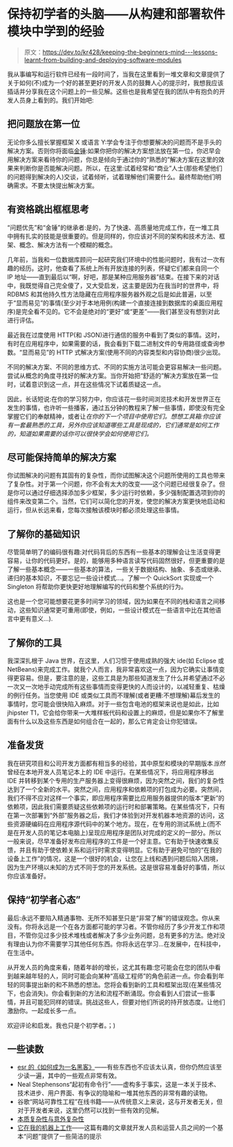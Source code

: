 # 保持初学者的头脑——从构建和部署软件模块中学到的经验

> 原文：<https://dev.to/kr428/keeping-the-beginners-mind---lessons-learnt-from-building-and-deploying-software-modules>

我从事编写和运行软件已经有一段时间了，当我在这里看到一堆文章和文章提供了关于如何(不)成为一个好的甚至更好的开发人员的鼓舞人心的提示时，我想我应该插话并分享我在这个问题上的一些见解。这些也是我希望在我的团队中有抱负的开发人员身上看到的。我们开始吧:

## 把问题放在第一位

无论你多么擅长掌握框架 X 或语言 Y:学会专注于你想要解决的问题而不是手头的解决方案。否则你将面临[金锤](https://en.wikipedia.org/wiki/Law_of_the_instrument):如果你把你的解决方案想法放在第一位，你迟早会用解决方案来看待你的问题，你总是倾向于通过你的“熟悉的”解决方案在这里的效果来判断你是否能解决问题。所以，在这里:试着经常和“商业”人士(那些希望他们的问题得到解决的人)交谈，试着倾听，试着理解他们需要什么。最终帮助他们明确需求。不要太快提出解决方案。

## 有资格跳出框框思考

“问题优先”和“金锤”的继承者:是的，为了快速、高质量地完成工作，在一堆工具中拥有扎实的技能是很重要的。但是同样的，你应该对不同的架构和技术方法、框架、概念、解决方法有一个模糊的概念。

几年前，当我和一位数据库顾问一起研究我们环境中的性能问题时，我有过一次有趣的经历。这时，他查看了系统上所有开放连接的列表，怀疑它们都来自同一个 IP 地址——直到最后以“啊，好吧，那是某种应用服务器”结束。在接下来的对话中，我既觉得自己完全傻了，又大受启发，这主要是因为在我当时的世界中，将 RDBMS 和其他持久性方法隐藏在应用程序服务器外观之后是如此普遍，以至于“显而易见”的事情(至少对于本地用例(构建一个直接连接到数据库的桌面应用程序)是完全看不见的。它不会是绝对的“更好”或“更差”——我们甚至没有想到对此进行评估。

最近我在过度使用 HTTP(和 JSON)进行通信的服务中看到了类似的事情。这时，有时在应用程序中，如果需要的话，我会看到下载二进制文件的专用路径或查询参数。“显而易见”的 HTTP 式解决方案(使用不同的内容类型和内容协商)很少出现。

不同的解决方案、不同的思维方式、不同的实施方法可能会更容易解决一些问题。尝试从概念的角度寻找好的解决方案。当你开始把“舒适的”解决方案放在第一位时，试着意识到这一点，并在这些情况下试着质疑这一点。

因此，长话短说:在你的学习努力中，你应该花一些时间浏览技术和开发世界正在发生的事情，也许听一些播客，通过五分钟的教程来了解一些事情，即使没有完全掌握它们的奉献精神，或者让*在你的下一个项目中使用它们。想想工具箱:你应该有一套最熟悉的工具，另外你应该知道哪些工具是现成的，它们通常是如何工作的，知道如果需要的话你可以很快学会如何使用它们。*

## 尽可能保持简单的解决方案

你试图解决的问题有其固有的复杂性，而你试图解决这个问题所使用的工具也带来了复杂性。对于第一个问题，你不会有太大的改变——这个问题已经很复杂了。但是你可以通过仔细选择添加多少框架，多少运行时依赖，多少强制配置选项到你的组件来改变第二个。当然，它们可以简化您的开发，使您的解决方案更快地启动和运行，但从长远来看，您每次接触该模块时都必须处理这些事情。

## 了解你的基础知识

尽管简单明了的编码很有趣:对代码背后的东西有一些基本的理解会让生活变得更容易，让你的代码更好。是的，能够用多种语言读写代码固然很好，但更重要的是了解一些基本概念——一些基本的算法，一些关于数据结构、抽象、多态或继承、递归的基本知识，不要忘记一些设计模式...。了解一个 QuickSort 实现或一个 Singleton 将帮助你更快更好地理解编写的代码和整个系统的行为。

这也是一个您可能想要花更多时间学习的领域，因为如果在不同的栈和语言之间移动，这些知识通常更可重用(即使，例如，一些设计模式在一些语言中比在其他语言中更有意义...).

## 了解你的工具

我深深扎根于 Java 世界，在这里，人们习惯于使用成熟的强大 ide(如 Eclipse 或 NetBeans)来完成工作。就我个人而言，我非常喜欢这一点，因为它确实让事情变得更容易。但是，要注意的是，这些工具是为那些知道发生了什么并希望通过不必一次又一次地手动完成所有这些事情而变得更快的人而设计的，以减轻重复、枯燥的例行任务。当您使用 IDE 或类似工具而不理解(或者更糟:不想理解)幕后发生的事情时，您可能会很快陷入麻烦。对于一些包含电池的框架来说也是如此，比如 jhipster T1，它会给你带来一大堆样板代码和设置上的麻烦，但是如果你不了解里面有什么以及这些东西是如何组合在一起的，那么它肯定会让你犯错误。

## 准备发货

我在研究项目和公司开发方面都有相当多的经验，其中原型和模块的早期版本*当然*曾经在本地开发人员笔记本上的 IDE 中运行。在某些情况下，将应用程序移出 IDE 并转移到某个专用的生产服务器上变得很麻烦，因为突然之间，我们的复杂性达到了一个全新的水平。突然之间，应用程序和依赖项的打包成为必要。突然间，我们不得不应对这样一个事实，即应用程序需要比应用服务器提供的版本“更新”的依赖项，因此我们需要质疑这些依赖项的运行时和部署策略。在某些情况下，只有在第一次部署到“外部”服务器之后，我们才体验到对开发机器本地资源的访问，这些资源硬编码在应用程序源代码中的某个地方。现在，在专用的测试系统上(而不是在开发人员的笔记本电脑上)呈现应用程序是团队对完成的定义的一部分。所以一般来说，尽早准备好发布应用程序的工件是一个好主意。它有助于快速收集反馈，并且有助于使依赖关系和运行时需求变得明显。它有助于避免可怕的“在我的设备上工作”的情况，这是一个很好的机会，让您在上线和遇到问题后陷入困境，因为生产环境以未知的方式不同于您的开发系统。这是很容易准备好的事情，所以你应该准备好。

## 保持“初学者心态”

最后:永远不要陷入精通事物、无所不知甚至只是“非常了解”的错误观念。你从来没有。你将永远是一个在各方面都可能的学习者。不管你经历了多少开发工作和项目，不管你见过多少技术堆栈或者解决了多少业务问题，总有更多的方法。绝对没有理由认为你不需要学习其他任何东西。你将永远在学习...在发展中，在科技中，在生活中。

从开发人员的角度来看，随着年龄的增长，这尤其有趣:您可能会在您的团队中看到越来越年轻的人，同时可能会向某种“高级工程师”的角色前进一点。你会看到年轻的同事提出新的和不熟悉的想法。您将会看到新的工具和框架出现(在某些情况下，也会消失)。你会看到新的方法和流程不断涌现。你会看到人们尝试一些事情，并且可能犯同样的错误。挑战这些人，但要对他们所说的持开放态度。让他们激励你。一起成长多一点。

欢迎评论和启发。我也只是个初学者。；)

## 一些读数

*   [esr 的《如何成为一名黑客》](http://www.catb.org/esr/faqs/hacker-howto.html)——有些东西也不应该太认真，但你仍然应该至少读一遍，其中的一些观点非常有效。
*   Neal Stephensons“起初有命令行”——虚构多于事实，这是一本关于技术、技术进步、用户界面、有争议的隐喻和一堆其他东西的非常有趣的读物。
*   谷歌“网站可靠性工程”在线书籍——从传统意义上来说，这与开发者无关，但对于开发者来说，这里仍然可以找到一些有效的见解。
*   [本质复杂性与意外复杂性](http://simplicable.com/new/accidental-complexity-vs-essential-complexity)
*   [它在我的机器上工作](http://www.dylanbeattie.net/2017/04/it-works-on-my-machine.html)——这篇有趣的文章就开发人员和运营人员之间的一个基本“问题”提供了一些简洁的提示